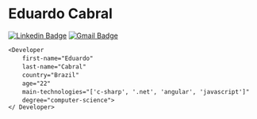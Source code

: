 # Eduardo Cabral
[![Linkedin Badge](https://img.shields.io/badge/-eduardosbcabral-blue?style=flat-square&logo=Linkedin&logoColor=white&link=https://www.linkedin.com/in/eduardosbcabral/)](https://www.linkedin.com/in/eduardosbcabral/)
[![Gmail Badge](https://img.shields.io/badge/-eduardosbcabral@gmail.com-c14438?style=flat-square&logo=Gmail&logoColor=white&link=mailto:eduardosbcabral@gmail.com)](mailto:eduardosbcabral@gmail.com)

`<Developer`   
  `first-name="Eduardo"`   
  `last-name="Cabral"`   
  `country="Brazil"`  
  `age="22"`   
  `main-technologies="['c-sharp', '.net', 'angular', 'javascript']"`    
  `degree="computer-science">`   
`</ Developer>`
